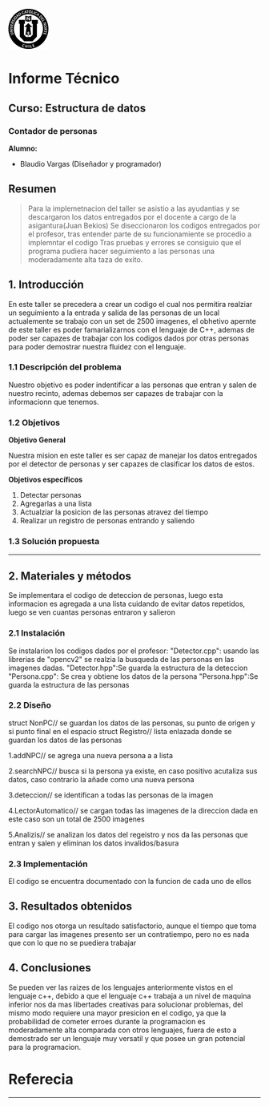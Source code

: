 ![UCN](images/60x60-ucn-negro.png)


# Informe Técnico 
## Curso: Estructura de datos
### Contador de personas

**Alumno:**

* Blaudio Vargas (Diseñador y programador)

## Resumen 

> Para la implemetnacion del taller se asistio a las ayudantias y se descargaron los datos entregados por el docente a cargo de la asigantura(Juan Bekios)
> Se diseccionaron los codigos entregados por el profesor, tras entender parte de su funcionamiente se procedio a implemntar el codigo
> Tras pruebas y errores se consiguio que el programa pudiera hacer seguimiento a las personas una moderadamente alta taza de exito.

## 1. Introducción

En este taller se precedera a crear un codigo el cual nos permitira realziar un seguimiento a la entrada y salida de las personas de un local
actualemente se trabajo con un set de 2500 imagenes, el obhetivo apernte de este taller es poder famarializarnos con el lenguaje de C++, ademas de poder
ser capazes de trabajar con los codigos dados por otras personas para poder demostrar nuestra fluidez con el lenguaje.

### 1.1 Descripción del problema

Nuestro objetivo es poder indentificar a las personas que entran y salen de nuestro recinto, ademas debemos ser capazes de trabajar con la informacionn que tenemos.

### 1.2 Objetivos 

**Objetivo General**

Nuestra mision en este taller es ser capaz de manejar los datos entregados por el detector de personas y ser capazes de clasificar los datos de estos.

**Objetivos específicos**

1. Detectar personas
2. Agregarlas a una lista
3. Actualziar la posicion de las personas atravez del tiempo
4. Realizar un registro de personas entrando y saliendo

### 1.3 Solución propuesta

------

## 2. Materiales y métodos

Se implementara el codigo de deteccion de personas, luego esta informacion es agregada a una lista cuidando de evitar datos repetidos, luego se ven cuantas personas entraron y salieron

### 2.1 Instalación

Se instalarion los codigos dados por el profesor:
"Detector.cpp": usando las librerias de "opencv2" se realzia la busqueda de las personas en las imagenes dadas.
"Detector.hpp":Se guarda la estructura de la deteccion
"Persona.cpp": Se crea y obtiene los datos de la persona
"Persona.hpp":Se guarda la estructura de las personas

### 2.2 Diseño 

struct NonPC// se guardan los datos de las personas, su punto de origen y si punto final en el espacio
struct Registro// lista enlazada donde se guardan los datos de las personas

1.addNPC// se agrega una nueva persona a a lista

2.searchNPC// busca si la persona ya existe, en caso positivo acutaliza sus datos, caso contrario la añade como una nueva persona

3.deteccion// se identifican a todas las personas de la imagen

4.LectorAutomatico// se cargan todas las imagenes de la direccion dada en este caso son un total de 2500 imagenes

5.Analizis// se analizan los datos del regeistro y nos da las personas que entran y salen y eliminan los datos invalidos/basura

### 2.3 Implementación

El codigo se encuentra documentado con la funcion de cada uno de ellos

## 3. Resultados obtenidos

El codigo nos otorga un resultado satisfactorio, aunque el tiempo que toma para cargar las imagenes presento ser un contratiempo, pero 
no es nada que con lo que no se puediera trabajar

## 4. Conclusiones

Se pueden ver las raizes de los lenguajes anteriormente vistos en el lenguaje c++, debido a que el lenguaje c++ trabaja a un nivel de maquina inferior
nos da mas libertades creativas para solucionar problemas, del mismo modo requiere una mayor presicion en el codigo, ya que la probabilidad de cometer
erroes durante la programacion es moderadamente alta comparada con otros lenguajes, fuera de esto a demostrado ser un lenguaje muy versatil y que posee
un gran potencial para la programacion.

# Referecia
----


